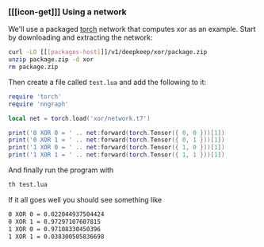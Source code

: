 ### [[[icon-get]]] Using a network
We'll use a packaged [torch](http://torch.ch) network that computes xor as an
example. Start by downloading and extracting the network:

```bash
curl -LO [[[packages-host]]]/v1/deepkeep/xor/package.zip
unzip package.zip -d xor
rm package.zip
```

Then create a file called `test.lua` and add the following to it:

```lua
require 'torch'
require 'nngraph'

local net = torch.load('xor/network.t7')

print('0 XOR 0 = ' .. net:forward(torch.Tensor({ 0, 0 }))[1])
print('0 XOR 1 = ' .. net:forward(torch.Tensor({ 0, 1 }))[1])
print('1 XOR 0 = ' .. net:forward(torch.Tensor({ 1, 0 }))[1])
print('1 XOR 1 = ' .. net:forward(torch.Tensor({ 1, 1 }))[1])
```

And finally run the program with

```bash
th test.lua
```

If it all goes well you should see something like

```bash
0 XOR 0 = 0.022044937504424
0 XOR 1 = 0.97297107607815
1 XOR 0 = 0.97108330450396
1 XOR 1 = 0.038300505836698
```
